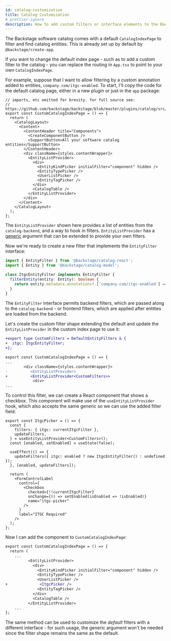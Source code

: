 ```yaml
---
id: catalog-customization
title: Catalog Customization
# prettier-ignore
description: How to add custom filters or interface elements to the Backstage software catalog
---
```


The Backstage software catalog comes with a default `CatalogIndexPage` to filter
and find catalog entities. This is already set up by default by
`@backstage/create-app`.

If you want to change the default index page - such as to add a custom filter to
the catalog - you can replace the routing in `App.tsx` to point to your own
`CatalogIndexPage`.

For example, suppose that I want to allow filtering by a custom annotation added
to entities, `company.com/itgc-enabled`. To start, I'll copy the code for the
default catalog page, either in a new plugin or just in the `app` package:

```tsx
// imports, etc omitted for brevity. for full source see:
// https://github.com/backstage/backstage/blob/master/plugins/catalog/src/components/CatalogPage/CatalogPage.tsx
export const CustomCatalogIndexPage = () => {
  return (
    <CatalogLayout>
      <Content>
        <ContentHeader title="Components">
          <CreateComponentButton />
          <SupportButton>All your software catalog entities</SupportButton>
        </ContentHeader>
        <div className={styles.contentWrapper}>
          <EntityListProvider>
            <div>
              <EntityKindPicker initialFilter="component" hidden />
              <EntityTypePicker />
              <UserListPicker />
              <EntityTagPicker />
            </div>
            <CatalogTable />
          </EntityListProvider>
        </div>
      </Content>
    </CatalogLayout>
  );
};
```

The `EntityListProvider` shown here provides a list of entities from the
`catalog-backend`, and a way to hook in filters. `EntityListProvider` has a
[generic](https://www.typescriptlang.org/docs/handbook/2/generics.html) argument
that can be extended to provide your own filters.

Now we're ready to create a new filter that implements the `EntityFilter`
interface:

```ts
import { EntityFilter } from '@backstage/catalog-react';
import { Entity } from '@backstage/catalog-model';

class ItgcEntityFilter implements EntityFilter {
  filterEntity(entity: Entity): boolean {
    return entity.metadata.annotations?.['company.com/itgc-enabled'] === true;
  }
}
```

The `EntityFilter` interface permits backend filters, which are passed along to
the `catalog-backend` - or frontend filters, which are applied after entities
are loaded from the backend.

Let's create the custom filter shape extending the default and update the
`EntityListProvider` in the custom index page to use it:

```diff
+export type CustomFilters = DefaultEntityFilters & {
+  itgc: ItgcEntityFilter;
+};

export const CustomCatalogIndexPage = () => {
...
        <div className={styles.contentWrapper}>
-          <EntityListProvider>
+          <EntityListProvider<CustomFilters>>
            <div>
...
```

To control this filter, we can create a React component that shows a checkbox.
This component will make use of the `useEntityListProvider` hook, which also
accepts the same generic so we can use the added filter field:

```tsx
export const ItgcPicker = () => {
  const {
    filters: { itgc: currentItgcFilter },
    updateFilters,
  } = useEntityListProvider<CustomFilters>();
  const [enabled, setEnabled] = useState(false);

  useEffect(() => {
    updateFilters({ itgc: enabled ? new ItgcEntityFilter() : undefined });
  }, [enabled, updateFilters]);

  return (
    <FormControlLabel
      control={
        <Checkbox
          checked={!!currentItgcFilter}
          onChange={() => setEnabled(isEnabled => !isEnabled)}
          name="itgc-picker"
        />
      }
      label="ITGC Required"
    />
  );
};
```

Now I can add the component to `CustomCatalogIndexPage`:

```diff
export const CustomCatalogIndexPage = () => {
  return (
    ...
          <EntityListProvider>
            <div>
              <EntityKindPicker initialFilter="component" hidden />
              <EntityTypePicker />
              <UserListPicker />
+              <ItgcPicker />
              <EntityTagPicker />
            </div>
            <CatalogTable />
          </EntityListProvider>
    ...
};
```

The same method can be used to customize the _default_ filters with a different
interface - for such usage, the generic argument won't be needed since the
filter shape remains the same as the default.
